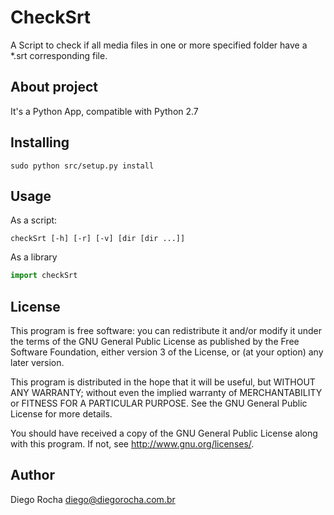 CheckSrt
=============

A Script to check if all media files in one or more specified folder have a *.srt corresponding file.

About project
------------------------

It's a Python App, compatible with Python 2.7

Installing
------------------------

```shell
sudo python src/setup.py install
```

Usage
------------------------

As a script:
```shell
checkSrt [-h] [-r] [-v] [dir [dir ...]]
```

As a library
```python
import checkSrt
```

License
------------------------

This program is free software: you can redistribute it and/or modify
it under the terms of the GNU General Public License as published by
the Free Software Foundation, either version 3 of the License, or
(at your option) any later version.

This program is distributed in the hope that it will be useful,
but WITHOUT ANY WARRANTY; without even the implied warranty of
MERCHANTABILITY or FITNESS FOR A PARTICULAR PURPOSE.  See the
GNU General Public License for more details.

You should have received a copy of the GNU General Public License
along with this program.  If not, see <http://www.gnu.org/licenses/>.

Author
------------------------

Diego Rocha <diego@diegorocha.com.br>
